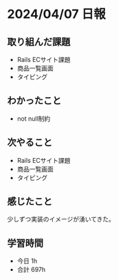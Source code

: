 # 2024/04/07 日報

## 取り組んだ課題
- Rails ECサイト課題
- 商品一覧画面
- タイピング

## わかったこと
- not null制約

## 次やること
- Rails ECサイト課題
- 商品一覧画面
- タイピング

## 感じたこと
少しずつ実装のイメージが湧いてきた。

## 学習時間
- 今日 1h
- 合計 697h
